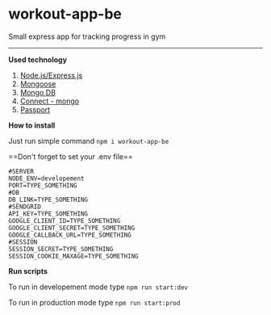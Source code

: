 # workout-app-be

Small express app for tracking progress in gym

---

**Used technology**

1. [Node.js/Express.js](https://expressjs.com/)
2. [Mongoose](https://mongoosejs.com/)
3. [Mongo DB](https://www.mongodb.com/)
4. [Connect - mongo](https://www.npmjs.com/package/connect-mongo)
5. [Passport](https://www.passportjs.org/)

**How to install**

Just run simple command
`npm i workout-app-be`

==Don't forget to set your .env file==

```env
#SERVER
NODE_ENV=developement
PORT=TYPE_SOMETHING
#DB
DB_LINK=TYPE_SOMETHING
#SENDGRID
API_KEY=TYPE_SOMETHING
GOOGLE_CLIENT_ID=TYPE_SOMETHING
GOOGLE_CLIENT_SECRET=TYPE_SOMETHING
GOOGLE_CALLBACK_URL=TYPE_SOMETHING
#SESSION
SESSION_SECRET=TYPE_SOMETHING
SESSION_COOKIE_MAXAGE=TYPE_SOMETHING
```

**Run scripts**

To run in developement mode type
`npm run start:dev`

To run in production mode type
`npm run start:prod`

